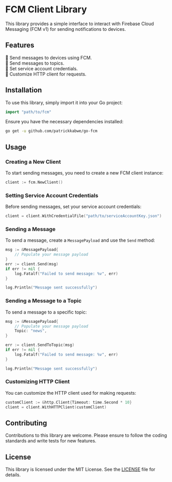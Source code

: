 # FCM Client Library

This library provides a simple interface to interact with Firebase Cloud Messaging (FCM v1) for sending notifications to devices.

## Features

📲 Send messages to devices using FCM.<br>
📢 Send messages to topics.<br>
🔑 Set service account credentials.<br>
🔧 Customize HTTP client for requests.

## Installation

To use this library, simply import it into your Go project:
```go
import "path/to/fcm"
```

Ensure you have the necessary dependencies installed:

```bash
go get -u github.com/patrickkabwe/go-fcm
```

## Usage

### Creating a New Client

To start sending messages, you need to create a new FCM client instance:

```go
client := fcm.NewClient()
```

### Setting Service Account Credentials

Before sending messages, set your service account credentials:

```go
client = client.WithCredentialFile("path/to/serviceAccountKey.json")
```

### Sending a Message

To send a message, create a `MessagePayload` and use the `Send` method:

```go
msg := &MessagePayload{
    // Populate your message payload
}
err := client.Send(msg)
if err != nil {
    log.Fatalf("Failed to send message: %v", err)
}

log.Println("Message sent successfully")
```

### Sending a Message to a Topic

To send a message to a specific topic:

```go
msg := &MessagePayload{
    // Populate your message payload
    Topic: "news",
}

err := client.SendToTopic(msg)
if err != nil {
    log.Fatalf("Failed to send message: %v", err)
}

log.Println("Message sent successfully")
```

### Customizing HTTP Client

You can customize the HTTP client used for making requests:

```go
customClient := &http.Client{Timeout: time.Second * 10}
client = client.WithHTTPClient(customClient)
```

## Contributing
Contributions to this library are welcome. Please ensure to follow the coding standards and write tests for new features.

## License
This library is licensed under the MIT License. See the [LICENSE](/LICENCE) file for details.
